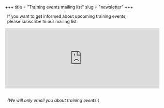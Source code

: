 +++
title = "Training events mailing list"
slug = "newsletter"
+++

&ensp;If you want to get informed about upcoming training events,\
&ensp;please subscribe to our mailing list:

<iframe id="iframeform" src="https://secure.campaigner.com/CSB/Public/Form.aspx?fid=1889522&ac=gk59"
	frameborder="0" data-acc-id="gk59" height="200" width="510" scrolling="no"></iframe>
<br><br>

&ensp;*(We will only email you about training events.)*
